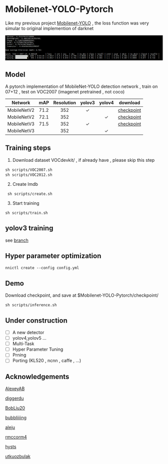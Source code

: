 # Mobilenet-YOLO-Pytorch

Like my previous project [Mobilenet-YOLO](https://github.com/eric612/MobileNet-YOLO) , the loss function was very simular to original implemention of darknet

![training process](/images/show.gif)

## Model

A pytorch implementation of MobileNet-YOLO detection network , train on 07+12 , test on VOC2007 (imagenet pretrained , not coco)

Network|mAP|Resolution|yolov3|yolov4|download|
:---:|:---:|:---:|:---:|:---:|:---:|
MobileNetV2|71.2|352|✓| |[checkpoint](https://drive.google.com/file/d/1PPfmv5aHz014jBiKiH2hL-YAQDOrm2hx/view?usp=sharing)|
MobileNetV2|72.1|352| |✓|[checkpoint](https://drive.google.com/drive/folders/11iNLZA5sOZP2tiTQB6pz6TAA2u5xyYCa?usp=sharing)|
MobileNetV3|71.5|352|✓| |[checkpoint](https://drive.google.com/file/d/18bq-em_xk4SMoM3eMnMmaHTOCuAPKhwp/view?usp=sharing)|
MobileNetV3| |352| |✓| |

## Training steps

1. Download dataset VOCdevkit/ , if already have , please skip this step
```
sh scripts/VOC2007.sh
sh scripts/VOC2012.sh
``` 
2. Create lmdb
```
 sh scripts/create.sh 
``` 
3. Start training
```
sh scripts/train.sh 
```  
## yolov3 training 

see [branch](https://github.com/eric612/Mobilenet-YOLO-Pytorch/tree/yolov3)

## Hyper parameter optimization 

```
nnictl create --config config.yml
```

## Demo

Download  checkpoint, and save at $Mobilenet-YOLO-Pytorch/checkpoint/

```
sh scripts/inference.sh 
``` 

## Under construction

- [ ] A new detector
- [ ] yolov4,yolov5 ...
- [ ] Multi-Task 
- [ ] Hyper Parameter Tuning
- [ ] Prning 
- [ ] Porting (KL520 , ncnn , caffe , ...)

## Acknowledgements

[AlexeyAB](https://github.com/AlexeyAB/darknet)

[diggerdu](https://github.com/diggerdu/Generalized-Intersection-over-Union)

[BobLiu20](https://github.com/BobLiu20/YOLOv3_PyTorch)

[bubbliiiing](https://github.com/bubbliiiing/yolov4-tiny-pytorch)

[aleju](https://github.com/aleju/imgaug)

[rmccorm4](https://github.com/rmccorm4/PyTorch-LMDB)

[hysts](https://github.com/hysts/pytorch_image_classification)

[utkuozbulak](https://github.com/utkuozbulak/pytorch-custom-dataset-examples)
